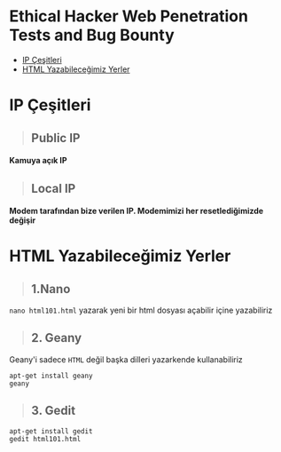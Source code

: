 # Ethical Hacker Web Penetration Tests and Bug Bounty
- [IP Çeşitleri](#IP-Çeşitleri)
- [HTML Yazabileceğimiz Yerler](#HTML-Yazabileceğimiz-yerler)


# IP Çeşitleri
> ## Public IP 
#### Kamuya açık IP
> ## Local IP
#### Modem tarafından bize verilen IP. Modemimizi her resetlediğimizde değişir

# HTML Yazabileceğimiz Yerler
> ## 1.Nano
```nano html101.html``` yazarak yeni bir html dosyası açabilir içine yazabiliriz
> ## 2. Geany 
Geany'i sadece ```HTML``` değil başka dilleri yazarkende kullanabiliriz
```
apt-get install geany
geany
```
> ## 3. Gedit
```
apt-get install gedit
gedit html101.html
```
